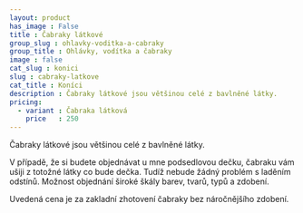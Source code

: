 ```yaml
---
layout: product
has_image : False
title : Čabraky látkové
group_slug : ohlavky-voditka-a-cabraky
group_title : Ohlávky, vodítka a čabraky
image : false
cat_slug : konici
slug : cabraky-latkove
cat_title : Koníci
description : Čabraky látkové jsou většinou celé z bavlněné látky.
pricing:
  - variant : Čabraka látková
    price   : 250
---
```


Čabraky látkové jsou většinou celé z bavlněné látky.

V případě, že si budete objednávat u mne podsedlovou dečku, čabraku vám ušiji z totožné látky co bude dečka.
Tudíž nebude žádný problém s laděním odstínů. Možnost objednání široké škály barev, tvarů, typů a zdobení.

Uvedená cena je za zakladní zhotovení čabraky bez náročnějšího zdobení.

